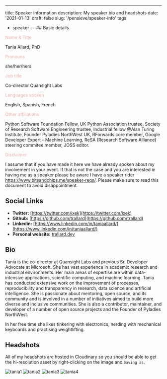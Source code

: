---

title: Speaker information
description: My speaker bio and headshots
date: '2021-01-13'
draft: false
slug: '/pensieve/speaker-info'
tags:

- speaker
  ---## Basic details

<p style="color:#F2B2AC;">Name & Title </p> Tania Allard, PhD

<p style="color:#F2B2AC;">Pronouns</p> she/her/hers

<p style="color:#F2B2AC;">Job title</p> Co-director Quansight Labs

<p style="color:#F2B2AC;">Languages spoken</p>  English, Spanish, French

<p style="color:#F2B2AC;">Other affiliations</p>  Python Software Foundation Fellow, UK Python Association trustee, Society of Research Software Engineering trustee, Industrial fellow @Alan Turing Institute, Founder Pyladies NorthWest UK, RForwards core member, Google Developer Expert - Machine Learning, ReSA (Research Software Alliance) steering commitee member, JOSS editor.

<p style="color:#F2B2AC;">Disclaimer</p>  I assume that if you have made it here we have already spoken about my involvement in your event. If that is not the case and you are interested in having me as a speaker please be aware I have a speaker rider <a style="text-decoration: underline;" href"https://www.bitsandchips.me/speaker-reqs/">https://www.bitsandchips.me/speaker-reqs/</a>. Please make sure to read this document to avoid disappointment.

## Social Links

- **Twitter:** [https://twitter.com/ixek](https://twitter.com/ixek)
- **Github:** [https://github.com/trallard](https://github.com/trallard)
- **Linkedin:** [https://www.linkedin.com/in/taniaallard/](https://www.linkedin.com/in/taniaallard/)
- **Personal website:** [trallard.dev](trallard.dev)

## Bio

Tania is the co-director at Quansight Labs and previous Sr. Developer Advocate at Microsoft. She has vast experience in academic research and industrial environments. Her main areas of expertise are within data-intensive applications, scientific computing, and machine learning. Tania has conducted extensive work on the improvement of processes, reproducibility and transparency in research, data science and artificial intelligence.
She is passionate about mentoring, open source, and its community and is involved in a number of initiatives aimed to build more diverse and inclusive communities. She is also a contributor, maintainer, and developer of a number of open source projects and the Founder of Pyladies NorthWest.

In her free time she likes tinkering with electronics, nerding with mechanical keyboards and practising weightlifting.

## Headshots

All of my headshots are hosted in Cloudinary so you should be able to get the hi-resolution asset by right-clicking on the image and `Saving as`.

![tania1](https://res.cloudinary.com/nezahualcoyotl/image/upload/v1593696663/TaniaAllard-profile1.jpg)
![tania2](https://res.cloudinary.com/nezahualcoyotl/image/upload/v1596203206/Tania_Allard19-07-170429_awdoj1.jpg)
![tania3](https://res.cloudinary.com/nezahualcoyotl/image/upload/v1596203212/Tania_Allard19-07-170431_kvuudz.jpg)
![tania4](https://res.cloudinary.com/nezahualcoyotl/image/upload/v1596203240/TaniaAllard4_uswvpc.jpg)
